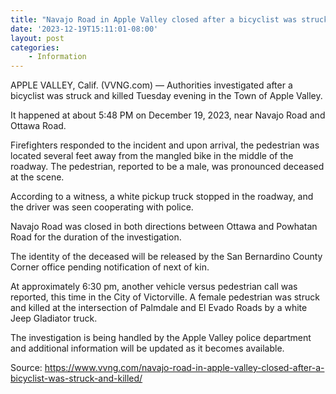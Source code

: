 ```yaml
---
title: "Navajo Road in Apple Valley closed after a bicyclist was struck and killed"
date: '2023-12-19T15:11:01-08:00'
layout: post
categories:
    - Information
---
```


APPLE VALLEY, Calif. (VVNG.com) — Authorities investigated after a bicyclist was struck and killed Tuesday evening in the Town of Apple Valley.

It happened at about 5:48 PM on December 19, 2023, near Navajo Road and Ottawa Road.

Firefighters responded to the incident and upon arrival, the pedestrian was located several feet away from the mangled bike in the middle of the roadway. The pedestrian, reported to be a male, was pronounced deceased at the scene.

According to a witness, a white pickup truck stopped in the roadway, and the driver was seen cooperating with police.

Navajo Road was closed in both directions between Ottawa and Powhatan Road for the duration of the investigation.

The identity of the deceased will be released by the San Bernardino County Corner office pending notification of next of kin.

At approximately 6:30 pm, another vehicle versus pedestrian call was reported, this time in the City of Victorville. A female pedestrian was struck and killed at the intersection of Palmdale and El Evado Roads by a white Jeep Gladiator truck.

The investigation is being handled by the Apple Valley police department and additional information will be updated as it becomes available.

Source: https://www.vvng.com/navajo-road-in-apple-valley-closed-after-a-bicyclist-was-struck-and-killed/